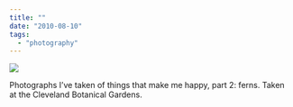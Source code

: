 ```yaml
---
title: ""
date: "2010-08-10"
tags: 
  - "photography"
---
```


[![](http://s3.media.squarespace.com/production/1431296/16917466/_PYw92neEA7o/TP7D3D0AvbI/AAAAAAAAAHo/isG96Cw3wHE/s1600/ferns.jpg)](http://s3.media.squarespace.com/production/1431296/16917466/_PYw92neEA7o/TP7D3D0AvbI/AAAAAAAAAHo/isG96Cw3wHE/s1600/ferns.jpg)

  
Photographs I’ve taken of things that make me happy, part 2: ferns. Taken at the Cleveland Botanical Gardens.
